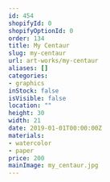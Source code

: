 ```yaml
---
id: 454
shopifyId: 0
shopifyOptionId: 0
order: 134
title: My Centaur
slug: my-centaur
url: art-works/my-centaur
aliases: []
categories:
- graphics
inStock: false
isVisible: false
location: ""
height: 30
width: 21
date: 2019-01-01T00:00:00Z
materials:
- watercolor
- paper
price: 200
mainImage: my_centaur.jpg
---
```

